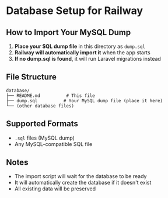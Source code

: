 # Database Setup for Railway

## How to Import Your MySQL Dump

1. **Place your SQL dump file** in this directory as `dump.sql`
2. **Railway will automatically import it** when the app starts
3. **If no dump.sql is found**, it will run Laravel migrations instead

## File Structure
```
database/
├── README.md          # This file
├── dump.sql          # Your MySQL dump file (place it here)
└── (other database files)
```

## Supported Formats
- `.sql` files (MySQL dump)
- Any MySQL-compatible SQL file

## Notes
- The import script will wait for the database to be ready
- It will automatically create the database if it doesn't exist
- All existing data will be preserved
